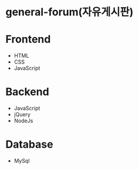 general-forum(자유게시판)
==================
Frontend
==================
- HTML
- CSS
- JavaScript

Backend
==================
- JavaScript
- jQuery
- NodeJs

Database
==================
- MySql
